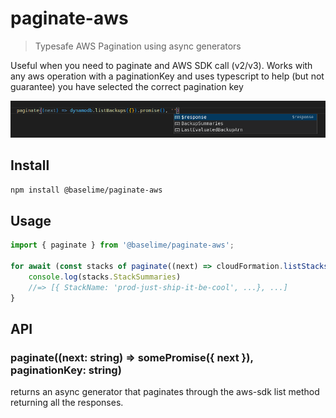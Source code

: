 # paginate-aws

> Typesafe AWS Pagination using async generators

Useful when you need to paginate and AWS SDK call (v2/v3). Works with any aws operation with a paginationKey and uses typescript to help (but not guarantee) you have selected the correct pagination key

![Pagination Key Help](example.png)



## Install

```bash
npm install @baselime/paginate-aws
```

## Usage
```js
import { paginate } from '@baselime/paginate-aws';

for await (const stacks of paginate((next) => cloudFormation.listStacks({ NextToken: next }).promise(), 'NextToken')) {
    console.log(stacks.StackSummaries)
    //=> [{ StackName: 'prod-just-ship-it-be-cool', ...}, ...]
}
```
## API

### paginate((next: string) => somePromise({ next }), paginationKey: string)

returns an async generator that paginates through the aws-sdk list method returning all the responses.
